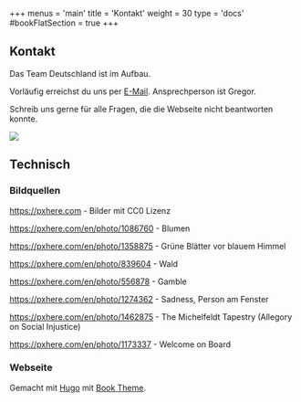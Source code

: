 +++
menus = 'main'
title = 'Kontakt'
weight = 30
type = 'docs'
#bookFlatSection = true
+++

## Kontakt

Das Team Deutschland ist im Aufbau.

Vorläufig erreichst du uns per [E-Mail](mailto:codestruct@posteo.org). Ansprechperson ist Gregor.

Schreib uns gerne für alle Fragen, die die Webseite nicht beantworten konnte.

![](https://c.pxhere.com/photos/94/82/dock_feet_footwear_jetty_mat_shoes_sign_sneakers-1173337.jpg!d)


## Technisch

### Bildquellen

https://pxhere.com - Bilder mit CC0 Lizenz

https://pxhere.com/en/photo/1086760 - Blumen

https://pxhere.com/en/photo/1358875 - Grüne Blätter vor blauem Himmel

https://pxhere.com/en/photo/839604 - Wald

https://pxhere.com/en/photo/556878 - Gamble

https://pxhere.com/en/photo/1274362 - Sadness, Person am Fenster

https://pxhere.com/en/photo/1462875 - The Michelfeldt Tapestry (Allegory on Social Injustice)

https://pxhere.com/en/photo/1173337 - Welcome on Board


### Webseite

Gemacht mit [Hugo](https://gohugo.io/) mit
[Book Theme](https://themes.gohugo.io/themes/hugo-book/).
